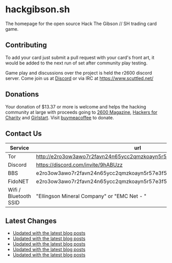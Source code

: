 # hackgibson.sh
The homepage for the open source Hack The Gibson // SH trading card game.


## Contributing

To add your card just submit a pull request with your card's front art, it would be added to the next run of set after community play testing.

Game play and discussions over the project is held the r2600 discord server. Come join us at [Discord](https://discord.com/invite/9hABUzz) or via IRC at https://www.scuttled.net/


## Donations

Your donation of $13.37 or more is welcome and helps the hacking community at large with proceeds going to [2600 Magazine](https://2600.com/), [Hackers for Charity](https://hackersforcharity.org) and [Girlstart](https://girlstart.org).  Visit [buymeacoffee](https://www.buymeacoffee.com/hackgibson.sh) to donate.


## Contact Us

Service | url
-|-
Tor | http://e2ro3ow3awo7r2favn24n65ycc2qmzkoayn5r57e3f56nvjwdcgg32ad.onion
Discord | https://discord.com/invite/9hABUzz
BBS | e2ro3ow3awo7r2favn24n65ycc2qmzkoayn5r57e3f56nvjwdcgg32ad.onion:23
FidoNET | e2ro3ow3awo7r2favn24n65ycc2qmzkoayn5r57e3f56nvjwdcgg32ad.onion:24554
Wifi / Bluetooth SSID | "Ellingson Mineral Company" or "EMC Net - <fidonet address>"

## Latest Changes
<!-- BLOG-POST-LIST:START -->
- [Updated with the latest blog posts](https://github.com/DFW2600/hackgibson.sh/commit/91e065b3291c7fa5762580642b41392d69df28fe)
- [Updated with the latest blog posts](https://github.com/DFW2600/hackgibson.sh/commit/3c6c43d7307912dc2e41fb22e8b98ff225c65a58)
- [Updated with the latest blog posts](https://github.com/DFW2600/hackgibson.sh/commit/a5cafbf88fb799962d8cd8a67caf8e80f6146be3)
- [Updated with the latest blog posts](https://github.com/DFW2600/hackgibson.sh/commit/cd47b1c2dabe77c8b033e021dbd3bae850911dbc)
- [Updated with the latest blog posts](https://github.com/DFW2600/hackgibson.sh/commit/3b6640eeef1fadcd6953718c6088459be81898a4)
<!-- BLOG-POST-LIST:END -->
